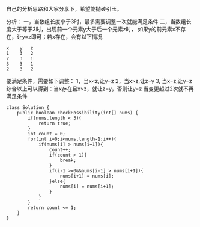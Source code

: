 自己的分析思路和大家分享下，希望能抛砖引玉。


分析：
一，当数组长度小于3时，最多需要调整一次就能满足条件
二，当数组长度大于等于3时，出现前一个元素y大于后一个元素z时，
   如果y的前元素x不存在，让y=z即可；若x存在，会有以下情况

    x    y   z
    1    3   2
    2    3   1
    3    3   1
    2    3   2

要满足条件，需要如下调整：
1，当x<z,让y=z
2，当x>z,让z=y
3, 当x=z,让y=z
综合以上可以得到：当x存在且x>z，就让z=y，否则让y=z
当变更超过2次就不再满足条件

```
class Solution {
    public boolean checkPossibility(int[] nums) {
        if(nums.length < 3){
            return true;
        }
        int count = 0;
        for(int i=0;i<nums.length-1;i++){
            if(nums[i] > nums[i+1]){
                count++;
                if(count > 1){
                    break;
                }
                if(i-1 >=0&&nums[i-1] > nums[i+1]){
                    nums[i+1] = nums[i];
                }else{
                    nums[i] = nums[i+1];
                }
            }
        }
        return count <= 1;
    }
}
```

